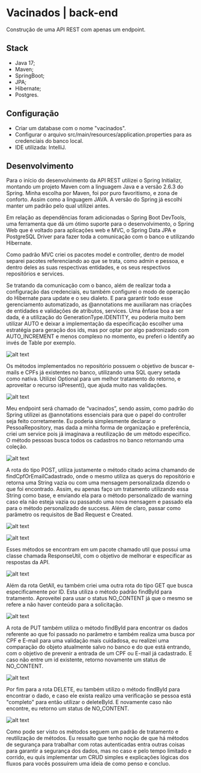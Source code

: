 # Vacinados | back-end
Construção de uma API REST com apenas um endpoint.

## Stack
- Java 17;
- Maven;
- SpringBoot;
- JPA;
- Hibernate;
- Postgres.

## Configuração
- Criar um database com o nome "vacinados".
- Configurar o arquivo src/main/resources/application.properties para as credenciais do banco local.
- IDE utilizada: IntelliJ.

## Desenvolvimento

Para o início do desenvolvimento da API REST utilizei o Spring Initializr, montando um projeto Maven com a linguagem Java e a versão 2.6.3 do Spring. Minha escolha por Maven, foi por puro favoritismo, e zona de conforto. Assim como a linguagem JAVA. A versão do Spring já escolhi manter um padrão pelo qual utilizei antes.

Em relação as dependências foram adicionadas o Spring Boot DevTools, uma ferramenta que dá um ótimo suporte para o desenvolvimento, o Spring Web que é voltado para aplicações web e MVC, o Spring Data JPA e PostgreSQL Driver para fazer toda a comunicação com o banco e utilizando Hibernate.

Como padrão MVC criei os pacotes model e controller, dentro de model separei pacotes referenciando ao que se trata, como admin e pessoa, e dentro deles as suas respectivas entidades, e os seus respectivos repositórios e services.

Se tratando da comunicação com o banco, além de realizar toda a configuração das credenciais, eu também configurei o modo de operação do Hibernate para update e o seu dialeto. E para garantir todo esse gerenciamento automatizado, as @annotations me auxiliaram nas criações de entidades e validações de atributos, services. Uma ênfase boa a ser dada, é a utilização do GenerationType.IDENTITY, eu poderia muito bem utilizar AUTO e deixar a implementação da especificação escolher uma estratégia para geração dos ids, mas por optar por algo padronizado com AUTO_INCREMENT e menos complexo no momento, eu preferi o Identify ao invés de Table por exemplo.

![alt text](https://i.ibb.co/tbqwNHV/imagem-Atualizada.png)

Os métodos implementados no repositório possuem o objetivo de buscar e-mails e CPFs já existentes no banco, utilizando uma SQL query setada como nativa. Utilizei Optional para um melhor tratamento do retorno, e aproveitar o recurso isPresent(), que ajuda muito nas validações.

![alt text](https://i.ibb.co/gVM0vWt/repositorio.png)

Meu endpoint será chamado de “vacinados”, sendo assim, como padrão do Spring utilizei as @annotations essenciais para que o papel do controller seja feito corretamente. Eu poderia simplesmente declarar o PessoaRepository, mas dada a minha forma de organização e preferência, criei um service pois já imaginava a reutilização de um método especifico. O método pessoas busca todos os cadastros no banco retornando uma coleção.
  
![alt text](https://i.ibb.co/W0WkYR8/all.png)

A rota do tipo POST, utiliza justamente o método citado acima chamando de findCpfOrEmailCadastrado, onde o mesmo utiliza as querys do repositório e retorna uma String vazia ou com uma mensagem personalizada dizendo o que foi encontrado. Assim, eu apenas faço um tratamento utilizando essa String como base, e enviando ela para o método personalizado de warning caso ela não esteja vazia ou passando uma nova mensagem e passado ela para o método personalizado de success. Além de claro, passar como parâmetro os requisitos de Bad Request e Created.

![alt text](https://i.ibb.co/xq5KYxW/post.png)
  
![alt text](https://i.ibb.co/2NbNqCm/service.png)

Esses métodos se encontram em um pacote chamado util que possui uma classe chamada ResponseUtil, com o objetivo de melhorar e especificar as respostas da API.

![alt text](https://i.ibb.co/tsx3LYd/Respose.png)
  
Além da rota GetAll, eu também criei uma outra rota do tipo GET que busca especificamente por ID. Esta utiliza o método padrão findById para tratamento. Aproveitei para usar o status NO_CONTENT já que o mesmo se refere a não haver conteúdo para a solicitação.
  
![alt text](https://i.ibb.co/sbxp3Xb/getid.png)
  
A rota de PUT também utiliza o método findById para encontrar os dados referente ao que foi passado no parâmetro e também realiza uma busca por CPF e E-mail para uma validação mais cuidadosa, eu realizei uma comparação do objeto atualmente salvo no banco e do que está entrando, com o objetivo de prevenir a entrada de um CPF ou E-mail já cadastrado. E caso não entre um id existente, retorno novamente um status de NO_CONTENT.
  
![alt text](https://i.ibb.co/v1bqTmH/outraimagematualizada.png)

Por fim para a rota DELETE, eu também utilizo o método findById para encontrar o dado, e caso ele exista realizo uma verificação se pessoa está "completo" para então utilizar o deleteById. E novamente caso não encontre, eu retorno um status de NO_CONTENT.

![alt text](https://i.ibb.co/VY2V68S/delete.png)

Como pode ser visto os métodos seguem um padrão de tratamento e reutilização de métodos. Eu ressalto que tenho noção de que há métodos de segurança para trabalhar com rotas autenticadas entra outras coisas para garantir a segurança dos dados, mas no caso e pelo tempo limitado e corrido, eu quis implementar um CRUD simples e explicações lógicas dos fluxos para vocês possuírem uma ideia de como penso e concluo.

